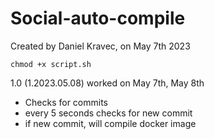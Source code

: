 # Social-auto-compile

Created by Daniel Kravec, on May 7th 2023


```
chmod +x script.sh
```

1.0 (1.2023.05.08)
worked on May 7th, May 8th
- Checks for commits
- every 5 seconds checks for new commit
- if new commit, will compile docker image 